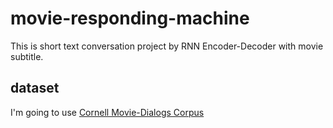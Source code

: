 # movie-responding-machine
This is short text conversation project by RNN Encoder-Decoder with movie subtitle.

## dataset

I'm going to use [Cornell Movie-Dialogs
Corpus](http://www.mpi-sws.org/~cristian/Cornell_Movie-Dialogs_Corpus.html)
